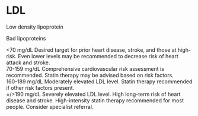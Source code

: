 # LDL

Low density lipoprotein

Bad lipoproteins

<70 mg/dL Desired target for prior heart disease, stroke, and those at high-risk. Even lower levels may be 
recommended to decrease risk of heart attack and stroke.  
70-159 mg/dL Comprehensive cardiovascular risk assessment is recommended. Statin therapy may be advised based on 
risk factors.  
160-189 mg/dL Moderately elevated LDL level. Statin therapy recommended if other risk factors present.  
=/>190 mg/dL Severely elevated LDL level. High long-term risk of heart disease and stroke. High-intensity statin 
therapy recommended for most people. Consider specialist referral.  
